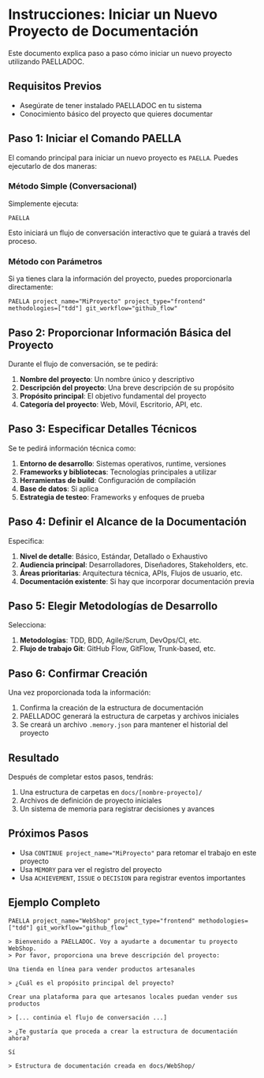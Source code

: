 # Instrucciones: Iniciar un Nuevo Proyecto de Documentación

Este documento explica paso a paso cómo iniciar un nuevo proyecto utilizando PAELLADOC.

## Requisitos Previos

- Asegúrate de tener instalado PAELLADOC en tu sistema
- Conocimiento básico del proyecto que quieres documentar

## Paso 1: Iniciar el Comando PAELLA

El comando principal para iniciar un nuevo proyecto es `PAELLA`. Puedes ejecutarlo de dos maneras:

### Método Simple (Conversacional)

Simplemente ejecuta:

```
PAELLA
```

Esto iniciará un flujo de conversación interactivo que te guiará a través del proceso.

### Método con Parámetros

Si ya tienes clara la información del proyecto, puedes proporcionarla directamente:

```
PAELLA project_name="MiProyecto" project_type="frontend" methodologies=["tdd"] git_workflow="github_flow"
```

## Paso 2: Proporcionar Información Básica del Proyecto

Durante el flujo de conversación, se te pedirá:

1. **Nombre del proyecto**: Un nombre único y descriptivo
2. **Descripción del proyecto**: Una breve descripción de su propósito
3. **Propósito principal**: El objetivo fundamental del proyecto
4. **Categoría del proyecto**: Web, Móvil, Escritorio, API, etc.

## Paso 3: Especificar Detalles Técnicos

Se te pedirá información técnica como:

1. **Entorno de desarrollo**: Sistemas operativos, runtime, versiones
2. **Frameworks y bibliotecas**: Tecnologías principales a utilizar
3. **Herramientas de build**: Configuración de compilación
4. **Base de datos**: Si aplica
5. **Estrategia de testeo**: Frameworks y enfoques de prueba

## Paso 4: Definir el Alcance de la Documentación

Especifica:

1. **Nivel de detalle**: Básico, Estándar, Detallado o Exhaustivo
2. **Audiencia principal**: Desarrolladores, Diseñadores, Stakeholders, etc.
3. **Áreas prioritarias**: Arquitectura técnica, APIs, Flujos de usuario, etc.
4. **Documentación existente**: Si hay que incorporar documentación previa

## Paso 5: Elegir Metodologías de Desarrollo

Selecciona:

1. **Metodologías**: TDD, BDD, Agile/Scrum, DevOps/CI, etc.
2. **Flujo de trabajo Git**: GitHub Flow, GitFlow, Trunk-based, etc.

## Paso 6: Confirmar Creación

Una vez proporcionada toda la información:

1. Confirma la creación de la estructura de documentación
2. PAELLADOC generará la estructura de carpetas y archivos iniciales
3. Se creará un archivo `.memory.json` para mantener el historial del proyecto

## Resultado

Después de completar estos pasos, tendrás:

1. Una estructura de carpetas en `docs/[nombre-proyecto]/`
2. Archivos de definición de proyecto iniciales
3. Un sistema de memoria para registrar decisiones y avances

## Próximos Pasos

- Usa `CONTINUE project_name="MiProyecto"` para retomar el trabajo en este proyecto
- Usa `MEMORY` para ver el registro del proyecto
- Usa `ACHIEVEMENT`, `ISSUE` o `DECISION` para registrar eventos importantes

## Ejemplo Completo

```
PAELLA project_name="WebShop" project_type="frontend" methodologies=["tdd"] git_workflow="github_flow"

> Bienvenido a PAELLADOC. Voy a ayudarte a documentar tu proyecto WebShop.
> Por favor, proporciona una breve descripción del proyecto:

Una tienda en línea para vender productos artesanales

> ¿Cuál es el propósito principal del proyecto?

Crear una plataforma para que artesanos locales puedan vender sus productos

> [... continúa el flujo de conversación ...]

> ¿Te gustaría que proceda a crear la estructura de documentación ahora?

Sí

> Estructura de documentación creada en docs/WebShop/ 